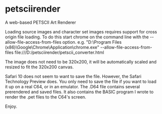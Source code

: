 # petsciirender
A web-based PETSCII Art Renderer

Loading source images and character set images requires support for cross origin file loading. To do this start chrome on the command line with the --allow-file-access-from-files option. e.g. "D:\Program Files (x86)\Google\Chrome\Application\chrome.exe" --allow-file-access-from-files file:///D:/petsciirender/petscii_converter.html

The image does not need to be 320x200, it will be automatically scaled and resized to fit the 320x200 canvas. 

Safari 10 does not seem to want to save the file. However, the Safari Technology Preview does. You only need to save the file if you want to load it up on a real C64, or in an emulator. The .D64 file contains several prerendered and saved files. It also contains the BASIC program I wrote to render the .pet files to the C64's screen.

Enjoy.
